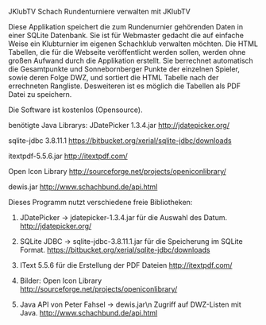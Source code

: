 JKlubTV Schach Rundenturniere verwalten mit JKlubTV

Diese Applikation speichert die zum Rundenurnier gehörenden Daten in einer SQLite Datenbank. Sie ist für Webmaster gedacht die auf einfache Weise ein Klubturnier im eigenen Schachklub verwalten möchten. Die HTML Tabellen, die für die Webseite veröffentlicht werden sollen, werden ohne großen Aufwand durch die Applikation erstellt. Sie berrechnet automatisch die Gesamtpunkte und Sonnebornberger Punkte der einzelnen Spieler, sowie deren Folge DWZ, und sortiert die HTML Tabelle nach der errechneten Rangliste. Desweiteren ist es möglich die Tabellen als PDF Datei zu speichern.

Die Software ist kostenlos (Opensource).

benötigte Java Librarys:
JDatePicker 1.3.4.jar http://jdatepicker.org/

sqlite-jdbc 3.8.11.1 https://bitbucket.org/xerial/sqlite-jdbc/downloads

itextpdf-5.5.6.jar http://itextpdf.com/

Open Icon Library http://sourceforge.net/projects/openiconlibrary/

dewis.jar http://www.schachbund.de/api.html

Dieses Programm nutzt verschiedene freie Bibliotheken:

1. JDatePicker -> jdatepicker-1.3.4.jar
    für die Auswahl des Datum.
    http://jdatepicker.org/

2. SQLite JDBC -> sqlite-jdbc-3.8.11.1.jar
    für die Speicherung im SQLite Format.
    https://bitbucket.org/xerial/sqlite-jdbc/downloads

3. IText 5.5.6 
    für die Erstellung der PDF Dateien
    http://itextpdf.com/

4. Bilder: Open Icon Library
    http://sourceforge.net/projects/openiconlibrary/

5. Java API von Peter Fahsel -> dewis.jar\n Zugriff auf DWZ-Listen mit Java.
   http://www.schachbund.de/api.html